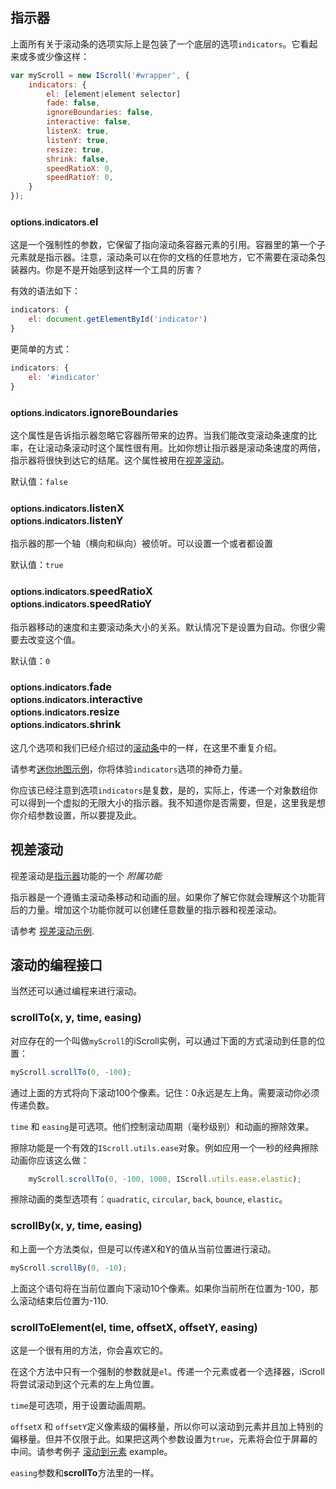 ## 指示器

上面所有关于滚动条的选项实际上是包装了一个底层的选项`indicators`。它看起来或多或少像这样：
```js
var myScroll = new IScroll('#wrapper', {
    indicators: {
        el: [element|element selector]
        fade: false,
        ignoreBoundaries: false,
        interactive: false,
        listenX: true,
        listenY: true,
        resize: true,
        shrink: false,
        speedRatioX: 0,
        speedRatioY: 0,
    }
});
```
### <small>options.indicators.</small>el

这是一个强制性的参数，它保留了指向滚动条容器元素的引用。容器里的第一个子元素就是指示器。注意，滚动条可以在你的文档的任意地方，它不需要在滚动条包装器内。你是不是开始感到这样一个工具的厉害？

有效的语法如下：
```js
indicators: {
    el: document.getElementById('indicator')
}
```

更简单的方式：
```js
indicators: {
    el: '#indicator'
}
```
### <small>options.indicators.</small>ignoreBoundaries

这个属性是告诉指示器忽略它容器所带来的边界。当我们能改变滚动条速度的比率，在让滚动条滚动时这个属性很有用。比如你想让指示器是滚动条速度的两倍，指示器将很快到达它的结尾。这个属性被用在[视差滚动](#parallax-scrolling)。

默认值：`false`

### <small>options.indicators.</small>listenX<br/><small>options.indicators.</small>listenY

指示器的那一个轴（横向和纵向）被侦听。可以设置一个或者都设置

默认值：`true`

### <small>options.indicators.</small>speedRatioX<br/><small>options.indicators.</small>speedRatioY

指示器移动的速度和主要滚动条大小的关系。默认情况下是设置为自动。你很少需要去改变这个值。

默认值：`0`

### <small>options.indicators.</small>fade<br/><small>options.indicators.</small>interactive<br/><small>options.indicators.</small>resize</br><small>options.indicators.</small>shrink

这几个选项和我们已经介绍过的[滚动条](#scrollbars)中的一样，在这里不重复介绍。

请参考[迷你地图示例](http://lab.cubiq.org/iscroll5/demos/minimap/)，你将体验`indicators`选项的神奇力量。

你应该已经注意到选项`indicators`是复数，是的，实际上，传递一个对象数组你可以得到一个虚拟的无限大小的指示器。我不知道你是否需要，但是，这里我是想你介绍参数设置，所以要提及此。

## <span id="parallax-scrolling">视差滚动</span>

视差滚动是[指示器](#indicators)功能的一个 *附属功能*

指示器是一个遵循主滚动条移动和动画的层。如果你了解它你就会理解这个功能背后的力量。增加这个功能你就可以创建任意数量的指示器和视差滚动。


请参考 [视差滚动示例](http://lab.cubiq.org/iscroll5/demos/parallax/).

## 滚动的编程接口

当然还可以通过编程来进行滚动。

### scrollTo(x, y, time, easing)

对应存在的一个叫做`myScroll`的iScroll实例，可以通过下面的方式滚动到任意的位置：

```js
myScroll.scrollTo(0, -100);
```

通过上面的方式将向下滚动100个像素。记住：0永远是左上角。需要滚动你必须传递负数。

`time` 和 `easing`是可选项。他们控制滚动周期（毫秒级别）和动画的擦除效果。

擦除功能是一个有效的`IScroll.utils.ease`对象。例如应用一个一秒的经典擦除动画你应该这么做：

```js
    myScroll.scrollTo(0, -100, 1000, IScroll.utils.ease.elastic);
```

擦除动画的类型选项有：`quadratic`, `circular`, `back`, `bounce`, `elastic`。

### scrollBy(x, y, time, easing)

和上面一个方法类似，但是可以传递X和Y的值从当前位置进行滚动。

```js
myScroll.scrollBy(0, -10);
```

上面这个语句将在当前位置向下滚动10个像素。如果你当前所在位置为-100，那么滚动结束后位置为-110.

### scrollToElement(el, time, offsetX, offsetY, easing)

这是一个很有用的方法，你会喜欢它的。

在这个方法中只有一个强制的参数就是`el`。传递一个元素或者一个选择器，iScroll将尝试滚动到这个元素的左上角位置。

`time`是可选项，用于设置动画周期。

`offsetX` 和 `offsetY`定义像素级的偏移量，所以你可以滚动到元素并且加上特别的偏移量。但并不仅限于此。如果把这两个参数设置为`true`，元素将会位于屏幕的中间。请参考例子 [滚动到元素](http://lab.cubiq.org/iscroll5/demos/scroll-to-element/) example。

`easing`参数和**scrollTo**方法里的一样。
